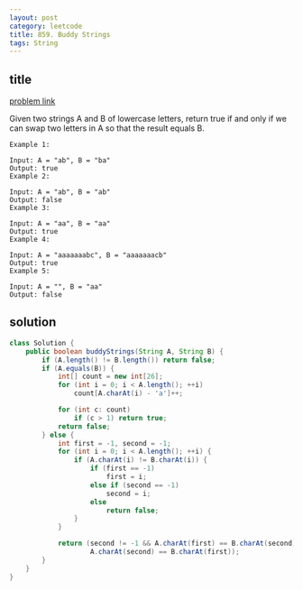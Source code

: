 ```yaml
---
layout: post
category: leetcode
title: 859. Buddy Strings
tags: String
---
```


## title
[problem link](https://leetcode.com/problems/buddy-strings/description/)

Given two strings A and B of lowercase letters, return true if and only if we can swap two letters in A so that the result equals B.

	Example 1:
	
	Input: A = "ab", B = "ba"
	Output: true
	Example 2:
	
	Input: A = "ab", B = "ab"
	Output: false
	Example 3:
	
	Input: A = "aa", B = "aa"
	Output: true
	Example 4:
	
	Input: A = "aaaaaaabc", B = "aaaaaaacb"
	Output: true
	Example 5:
	
	Input: A = "", B = "aa"
	Output: false

## solution


```java
class Solution {
    public boolean buddyStrings(String A, String B) {
        if (A.length() != B.length()) return false;
        if (A.equals(B)) {
            int[] count = new int[26];
            for (int i = 0; i < A.length(); ++i)
                count[A.charAt(i) - 'a']++;

            for (int c: count)
                if (c > 1) return true;
            return false;
        } else {
            int first = -1, second = -1;
            for (int i = 0; i < A.length(); ++i) {
                if (A.charAt(i) != B.charAt(i)) {
                    if (first == -1)
                        first = i;
                    else if (second == -1)
                        second = i;
                    else
                        return false;
                }
            }

            return (second != -1 && A.charAt(first) == B.charAt(second) &&
                    A.charAt(second) == B.charAt(first));
        }
    }
}

```